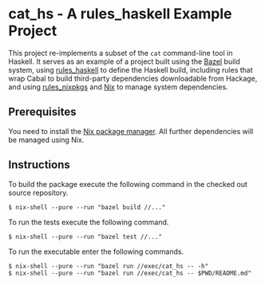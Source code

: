 # cat_hs - A rules_haskell Example Project

This project re-implements a subset of the `cat` command-line tool in
Haskell. It serves as an example of a project built using
the [Bazel][bazel] build system, using [rules_haskell][rules_haskell]
to define the Haskell build, including rules that wrap Cabal to build
third-party dependencies downloadable from Hackage, and
using [rules_nixpkgs][rules_nixpkgs] and [Nix][nix] to manage system
dependencies.

[bazel]: https://bazel.build/
[rules_haskell]: https://haskell.build/
[rules_nixpkgs]: https://github.com/tweag/rules_nixpkgs
[nix]: https://nixos.org/nix/

## Prerequisites

You need to install the [Nix package manager][nix]. All further dependencies
will be managed using Nix.

## Instructions

To build the package execute the following command in the checked out source
repository.

```
$ nix-shell --pure --run "bazel build //..."
```

To run the tests execute the following command.

```
$ nix-shell --pure --run "bazel test //..."
```

To run the executable enter the following commands.

```
$ nix-shell --pure --run "bazel run //exec/cat_hs -- -h"
$ nix-shell --pure --run "bazel run //exec/cat_hs -- $PWD/README.md"
```
